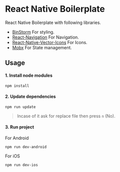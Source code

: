 # React Native Boilerplate

React Native Boilerplate with following libraries.
- [BinStorm](https://github.com/binbytes/binstorm) For styling.
- [React-Navigation](https://reactnavigation.org) For Navigation.
- [React-Native-Vector-Icons](https://oblador.github.io/react-native-vector-icons/) For Icons.
- [Mobx](https://github.com/mobxjs/mobx) For State management.


## Usage

#### 1. Install node modules
` npm install `

#### 2. Update dependencies
` npm run update `

> Incase of it ask for replace file then press `n` (No).

#### 3. Run project
For Android

` npm run dev-android `

For iOS

` npm run dev-ios `
